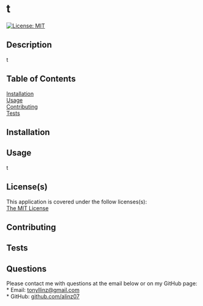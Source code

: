 
  # t
  [![License: MIT](https://img.shields.io/badge/License-MIT-yellow.svg)](https://opensource.org/licenses/MIT)

  ## Description
  t

  ## Table of Contents
  [Installation](#installation) <br/>
  [Usage](#usage) <br/>
  [Contributing](#contributing) <br/>
  [Tests](#tests) <br/>
  
  ## Installation
  

  ## Usage
  t

  
  ## License(s)
  
  This application is covered under the follow licenses(s):<br/>
  [The MIT License](https://opensource.org/licenses/MIT)<br/>
  
  

  ## Contributing
  

  ## Tests
  

  ## Questions
  Please contact me with questions at the email below or on my GitHub page:<br/>
    * Email: tonyllinz@gmail.com <br/>
    * GitHub: [github.com/alinz07](https://github.com/alinz07)
